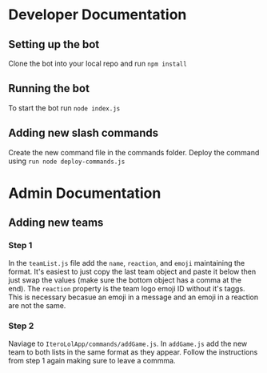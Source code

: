 # Developer Documentation

## Setting up the bot

Clone the bot into your local repo and run ```npm install```

## Running the bot

To start the bot run ```node index.js```

## Adding new slash commands

Create the new command file in the commands folder. Deploy the command using ```run node deploy-commands.js```

# Admin Documentation

## Adding new teams

### Step 1
In the `teamList.js` file add the `name`, `reaction`, and `emoji` maintaining the format. It's easiest to just copy the last team object and paste it below then just swap the values (make sure the bottom object has a comma at the end). The `reaction` property is the team logo emoji ID without it's taggs. This is necessary becasue an emoji in a message and an emoji in a reaction are not the same.

### Step 2
 Naviage to `IteroLolApp/commands/addGame.js`. In `addGame.js` add the new team to both lists in the same format as they appear. Follow the instructions from step 1 again making sure to leave a commma.